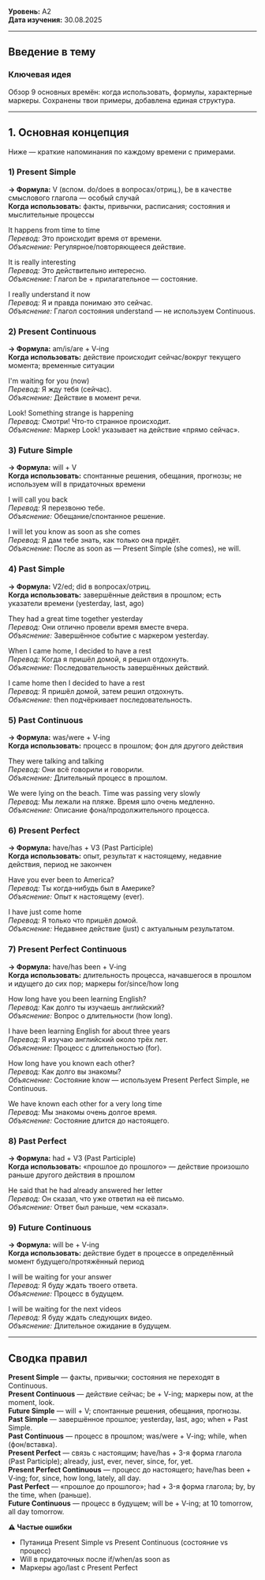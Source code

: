 **Уровень:** A2  
**Дата изучения:** 30.08.2025  

---

## Введение в тему
### Ключевая идея
Обзор 9 основных времён: когда использовать, формулы, характерные маркеры. Сохранены твои примеры, добавлена единая структура.

---

## 1. Основная концепция

Ниже — краткие напоминания по каждому времени с примерами.

### 1) Present Simple
**→ Формула:** V (вспом. do/does в вопросах/отриц.), be в качестве смыслового глагола — особый случай  
**Когда использовать:** факты, привычки, расписания; состояния и мыслительные процессы

It happens from time to time  
*Перевод:* Это происходит время от времени.  
*Объяснение:* Регулярное/повторяющееся действие.

It is really interesting  
*Перевод:* Это действительно интересно.  
*Объяснение:* Глагол be + прилагательное — состояние.

I really understand it now  
*Перевод:* Я и правда понимаю это сейчас.  
*Объяснение:* Глагол состояния understand — не используем Continuous.

### 2) Present Continuous
**→ Формула:** am/is/are + V‑ing  
**Когда использовать:** действие происходит сейчас/вокруг текущего момента; временные ситуации

I'm waiting for you (now)  
*Перевод:* Я жду тебя (сейчас).  
*Объяснение:* Действие в момент речи.

Look! Something strange is happening  
*Перевод:* Смотри! Что‑то странное происходит.  
*Объяснение:* Маркер Look! указывает на действие «прямо сейчас».

### 3) Future Simple
**→ Формула:** will + V  
**Когда использовать:** спонтанные решения, обещания, прогнозы; не используем will в придаточных времени

I will call you back  
*Перевод:* Я перезвоню тебе.  
*Объяснение:* Обещание/спонтанное решение.

I will let you know as soon as she comes  
*Перевод:* Я дам тебе знать, как только она придёт.  
*Объяснение:* После as soon as — Present Simple (she comes), не will.

### 4) Past Simple
**→ Формула:** V2/ed; did в вопросах/отриц.  
**Когда использовать:** завершённые действия в прошлом; есть указатели времени (yesterday, last, ago)

They had a great time together yesterday  
*Перевод:* Они отлично провели время вместе вчера.  
*Объяснение:* Завершённое событие с маркером yesterday.

When I came home, I decided to have a rest  
*Перевод:* Когда я пришёл домой, я решил отдохнуть.  
*Объяснение:* Последовательность завершённых действий.

I came home then I decided to have a rest  
*Перевод:* Я пришёл домой, затем решил отдохнуть.  
*Объяснение:* then подчёркивает последовательность.

### 5) Past Continuous
**→ Формула:** was/were + V‑ing  
**Когда использовать:** процесс в прошлом; фон для другого действия

They were talking and talking  
*Перевод:* Они всё говорили и говорили.  
*Объяснение:* Длительный процесс в прошлом.

We were lying on the beach. Time was passing very slowly  
*Перевод:* Мы лежали на пляже. Время шло очень медленно.  
*Объяснение:* Описание фона/продолжительного процесса.

### 6) Present Perfect
**→ Формула:** have/has + V3 (Past Participle)  
**Когда использовать:** опыт, результат к настоящему, недавние действия, период не закончен

Have you ever been to America?  
*Перевод:* Ты когда‑нибудь был в Америке?  
*Объяснение:* Опыт к настоящему (ever).

I have just come home  
*Перевод:* Я только что пришёл домой.  
*Объяснение:* Недавнее действие (just) с актуальным результатом.

### 7) Present Perfect Continuous
**→ Формула:** have/has been + V‑ing  
**Когда использовать:** длительность процесса, начавшегося в прошлом и идущего до сих пор; маркеры for/since/how long

How long have you been learning English?  
*Перевод:* Как долго ты изучаешь английский?  
*Объяснение:* Вопрос о длительности (how long).

I have been learning English for about three years  
*Перевод:* Я изучаю английский около трёх лет.  
*Объяснение:* Процесс с длительностью (for).

How long have you known each other?  
*Перевод:* Как долго вы знакомы?  
*Объяснение:* Состояние know — используем Present Perfect Simple, не Continuous.

We have known each other for a very long time  
*Перевод:* Мы знакомы очень долгое время.  
*Объяснение:* Состояние длится до настоящего.

### 8) Past Perfect
**→ Формула:** had + V3 (Past Participle)  
**Когда использовать:** «прошлое до прошлого» — действие произошло раньше другого действия в прошлом

He said that he had already answered her letter  
*Перевод:* Он сказал, что уже ответил на её письмо.  
*Объяснение:* Ответ был раньше, чем «сказал».

### 9) Future Continuous
**→ Формула:** will be + V‑ing  
**Когда использовать:** действие будет в процессе в определённый момент будущего/протяжённый период

I will be waiting for your answer  
*Перевод:* Я буду ждать твоего ответа.  
*Объяснение:* Процесс в будущем.

I will be waiting for the next videos  
*Перевод:* Я буду ждать следующих видео.  
*Объяснение:* Длительное ожидание в будущем.

---

## Сводка правил

**Present Simple** — факты, привычки; состояния не переходят в Continuous.  
**Present Continuous** — действие сейчас; be + V-ing; маркеры now, at the moment, look.  
**Future Simple** — will + V; спонтанные решения, обещания, прогнозы.  
**Past Simple** — завершённое прошлое; yesterday, last, ago; when + Past Simple.  
**Past Continuous** — процесс в прошлом; was/were + V-ing; while, when (фон/вставка).  
**Present Perfect** — связь с настоящим; have/has + 3-я форма глагола (Past Participle); already, just, ever, never, since, for, yet.  
**Present Perfect Continuous** — процесс до настоящего; have/has been + V‑ing; for, since, how long, lately, all day.  
**Past Perfect** — «прошлое до прошлого»; had + 3-я форма глагола; by, by the time, when (раньше).  
**Future Continuous** — процесс в будущем; will be + V‑ing; at 10 tomorrow, all day tomorrow.

**⚠ Частые ошибки**
- Путаница Present Simple vs Present Continuous (состояние vs процесс)
- Will в придаточных после if/when/as soon as
- Маркеры ago/last с Present Perfect